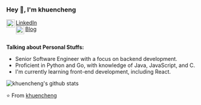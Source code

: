 ### Hey 👋, I'm khuencheng

<a href="https://www.linkedin.com/in/zhoukuncheng/">
  <img align="left" alt="Mehdi's LinkdeIn" width="22px" src="https://cdn.jsdelivr.net/npm/simple-icons@v3/icons/linkedin.svg" /> LinkedIn
</a>
<br />
<a href="https://khuencheng.github.io">
  <img align="left" alt="Mehdi's Instagram" width="22px" src="https://cdn.jsdelivr.net/npm/simple-icons@v10/icons/githubpages.svg" /> Blog
</a>


<br />
<br />

  

**Talking about Personal Stuffs:**

- Senior Software Engineer with a focus on backend development.
- Proficient in Python and Go, with knowledge of Java, JavaScript, and C.
- I'm currently learning front-end development, including React.





![khuencheng's github stats](https://github-readme-stats.vercel.app/api?username=khuencheng&show_icons=true&hide_border=true)

⭐️ From [khuencheng](https://github.com/khuencheng)
